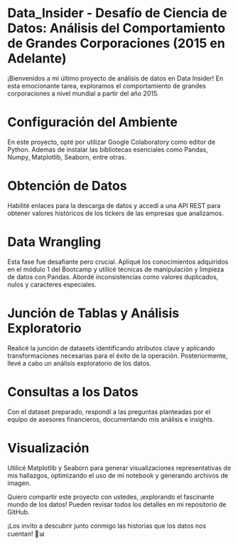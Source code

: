 
# Data_Insider - Desafío de Ciencia de Datos: Análisis del Comportamiento de Grandes Corporaciones (2015 en Adelante)
¡Bienvenidos a mi último proyecto de análisis de datos en Data Insider! En esta emocionante tarea, exploramos el comportamiento de grandes corporaciones a nivel mundial a partir del año 2015.

# Configuración del Ambiente
En este proyecto, opté por utilizar Google Colaboratory como editor de Python. Ademas de instalar las bibliotecas esenciales como Pandas, Numpy, Matplotlib, Seaborn, entre otras.

# Obtención de Datos
Habilité enlaces para la descarga de datos y accedí a una API REST para obtener valores históricos de los tickers de las empresas que analizamos.

# Data Wrangling
Esta fase fue desafiante pero crucial. Apliqué los conocimientos adquiridos en el módulo 1 del Bootcamp y utilicé técnicas de manipulación y limpieza de datos con Pandas. Abordé inconsistencias como valores duplicados, nulos y caracteres especiales.

# Junción de Tablas y Análisis Exploratorio
Realicé la junción de datasets identificando atributos clave y aplicando transformaciones necesarias para el éxito de la operación. Posteriormente, llevé a cabo un análisis exploratorio de los datos.

# Consultas a los Datos
Con el dataset preparado, respondí a las preguntas planteadas por el equipo de asesores financieros, documentando mis análisis e insights.

# Visualización
Utilicé Matplotlib y Seaborn para generar visualizaciones representativas de mis hallazgos, optimizando el uso de mi notebook y generando archivos de imagen.

Quiero compartir este proyecto con ustedes, ¡explorando el fascinante mundo de los datos! Pueden revisar todos los detalles en mi repositorio de GitHub.

¡Los invito a descubrir junto conmigo las historias que los datos nos cuentan! 🚀📊






